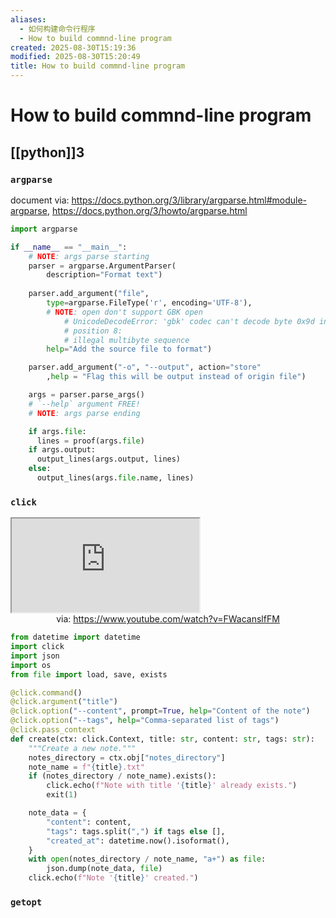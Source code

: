 ```yaml
---
aliases:
  - 如何构建命令行程序
  - How to build commnd-line program
created: 2025-08-30T15:19:36
modified: 2025-08-30T15:20:49
title: How to build commnd-line program
---
```


# How to build commnd-line program

## [[python]]3

### `argparse`

document via: https://docs.python.org/3/library/argparse.html#module-argparse, https://docs.python.org/3/howto/argparse.html

```python
import argparse

if __name__ == "__main__":
    # NOTE: args parse starting
    parser = argparse.ArgumentParser(
        description="Format text")
    
    parser.add_argument("file", 
        type=argparse.FileType('r', encoding='UTF-8'),
        # NOTE: open don't support GBK open
            # UnicodeDecodeError: 'gbk' codec can't decode byte 0x9d in
            # position 8:
            # illegal multibyte sequence    
        help="Add the source file to format")

    parser.add_argument("-o", "--output", action="store"
        ,help = "Flag this will be output instead of origin file")

    args = parser.parse_args()
    # `--help` argument FREE!
    # NOTE: args parse ending

    if args.file:
      lines = proof(args.file)
    if args.output:
      output_lines(args.output, lines)
    else:
      output_lines(args.file.name, lines)
```

### `click`

<iframe src="https://www.youtube.com/embed/FWacanslfFM" allow="accelerometer; autoplay; clipboard-write; encrypted-media; gyroscope; picture-in-picture; web-share" referrerpolicy="strict-origin-when-cross-origin" allowfullscreen></iframe>
<center>via: <a href='https://www.youtube.com/watch?v=FWacanslfFM' target='_blank' class='external-link'>https://www.youtube.com/watch?v=FWacanslfFM</a></center>

```python
from datetime import datetime
import click
import json
import os
from file import load, save, exists

@click.command()
@click.argument("title")
@click.option("--content", prompt=True, help="Content of the note")
@click.option("--tags", help="Comma-separated list of tags")
@click.pass_context
def create(ctx: click.Context, title: str, content: str, tags: str):
    """Create a new note."""
    notes_directory = ctx.obj["notes_directory"]
    note_name = f"{title}.txt"
    if (notes_directory / note_name).exists():
        click.echo(f"Note with title '{title}' already exists.")
        exit(1)

    note_data = {
        "content": content,
        "tags": tags.split(",") if tags else [],
        "created_at": datetime.now().isoformat(),
    }
    with open(notes_directory / note_name, "a+") as file:
        json.dump(note_data, file)
    click.echo(f"Note '{title}' created.")
```

### `getopt`
